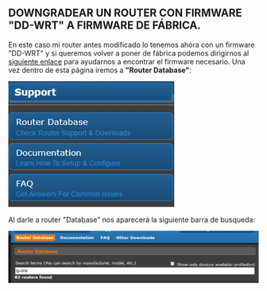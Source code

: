 ## DOWNGRADEAR UN ROUTER CON FIRMWARE "DD-WRT" A FIRMWARE DE FÁBRICA.
En este caso mi router antes modificado lo tenemos ahora con un firmware "DD-WRT" y si queremos volver a poner de fábrica 
podemos dirigirnos al [siguiente enlace](https://dd-wrt.com/) para ayudarnos a encontrar el firmware necesario.
Una vez dentro de esta página iremos a **"Router Database"**: 

![Router Database](/imagenes2/database.PNG)

Al darle a router "Database" nos aparecerá la siguiente barra de busqueda:

![Busqueda](/imagenes2/busqueda.PNG)

